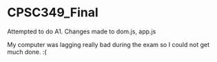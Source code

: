 # CPSC349_Final
Attempted to do A1.
Changes made to dom.js, app.js

My computer was lagging really bad during the exam so I could not get much done. :(
